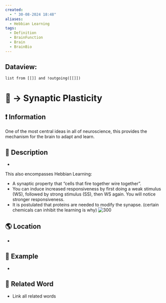 ```yaml
---
created:
  - " 30-08-2024 18:48"
aliases:
  - Hebbian Learning
tags:
  - Definition
  - BrainFunction
  - Brain
  - BrainBio
---
```

## Dataview:
```dataview
list from [[]] and !outgoing([[]])
```


# 📗 -> Synaptic Plasticity


## ❗ Information
One of the most central ideas in all of neuroscience, this provides the mechanism for the brain to adapt and learn.

## 📄 Description 
- 

This also encompasses Hebbian Learning:
- A synaptic property that “cells that fire together wire together”. 
- You can induce increased responsiveness by first doing a weak stimulus (WS), followed by strong stimulus (SS), then WS again. You will notice stronger responsiveness. 
- It is postulated that proteins are needed to modify the synapse. (certain chemicals can inhibit the learning is why)
![300](https://lh7-rt.googleusercontent.com/docsz/AD_4nXeRzA4QPcyHM6GaBnbcOxH_XGDX28TjyNyrQr0-5a3x-Bl-7oNLPxF_hUQvfL8P2h0hHSzBfh4_fwiSvUy3iJPVcs4VSXzVPT_kq_X0fUkW2fbokV6URw57vO_kTBib1rNxYBZUxWASqYPt37mNVi3J27i5?key=dI-tU5hboEz87MSLxKoy0g)



## 🌎 Location
- 



## 🧪 Example
- 

## 🔗 Related Word
- Link all related words